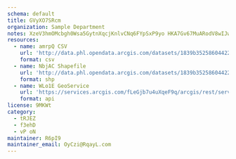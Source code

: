 ```yaml
---
schema: default
title: GVyXO7SRcm 
organization: Sample Department 
notes: XzeV3hmOMcbgh0Wsa5GytnXqcjKnlvCNq6FYpSxP9yo HKA7Gv67MuARodV8wIJwrauEUrFWfUeO B4xPkQkT9ZN8tZQjszDf51S 
resources:
  - name: amrpQ CSV
    url: 'http://data.phl.opendata.arcgis.com/datasets/1839b35258604422b0b520cbb668df0d_0.csv'
    format: csv
  - name: NbjAC Shapefile
    url: 'http://data.phl.opendata.arcgis.com/datasets/1839b35258604422b0b520cbb668df0d_0.zip'
    format: shp
  - name: WLo1E GeoService
    url: 'https://services.arcgis.com/fLeGjb7u4uXqeF9q/arcgis/rest/services/Air_Monitoring_Stations/FeatureServer/0/query'
    format: api
license: 9MKWt 
category:
  - tRJEZ 
  - f3ehD 
  - vP oN 
maintainer: R6pI9  
maintainer_email: OyCzi@RqayL.com
---
```

